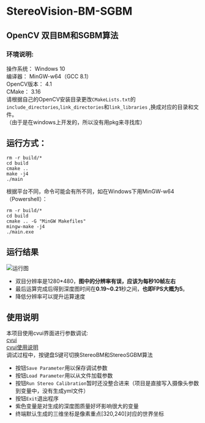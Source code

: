 # StereoVision-BM-SGBM
## OpenCV 双目BM和SGBM算法
### 环境说明: 
操作系统：   Windows 10  
编译器：     MinGW-w64（GCC 8.1）  
OpenCV版本： 4.1  
CMake：     3.16  
请根据自己的OpenCV安装目录更改`CMakeLists.txt`的`include_directories`,`link_directories`和`link_libraries` ,换成对应的目录和文件。  
（由于是在windows上开发的，所以没有用pkg来寻找库）

## 运行方式：
```SHELL
rm -r build/*
cd build
cmake ..
make -j4
./main
```
根据平台不同，命令可能会有所不同，如在Windows下用MinGW-w64（Powershell）：
```SHELL
rm -r build/*
cd build 
cmake .. -G "MinGW Makefiles"
mingw-make -j4
./main.exe
```
## 运行结果
![运行图](https://raw.githubusercontent.com/parker-int64/StereoVision-BM-SGBM/master/data/running.png)
+ 双目分辨率是1280*480，**图中的分辨率有误，应该为每秒10帧左右**
+ 最后运算完成后得到深度图时间在**0.19~0.21**秒之间，**也即FPS大概为5**。
+ 降低分辨率可以提升运算速度
## 使用说明
本项目使用cvui界面进行参数调试:  
[cvui](https://github.com/Dovyski/cvui/)  
[cvui使用说明](https://dovyski.github.io/cvui/)  
调试过程中，按键盘S键可切换StereoBM和StereoSGBM算法  
+ 按钮`Save Parameter`用以保存调试参数
+ 按钮`Load Parameter`用以从文件加载参数
+ 按钮`Run Stereo Calibration`暂时还没整合进来（项目是直接写入摄像头参数到变量中，没有生成yml文件）
+ 按钮`Exit`退出程序
+ 紫色变量是对生成的深度图质量好坏影响很大的变量
+ 终端默认生成的三维坐标是像素重点\[320,240\]对应的世界坐标
